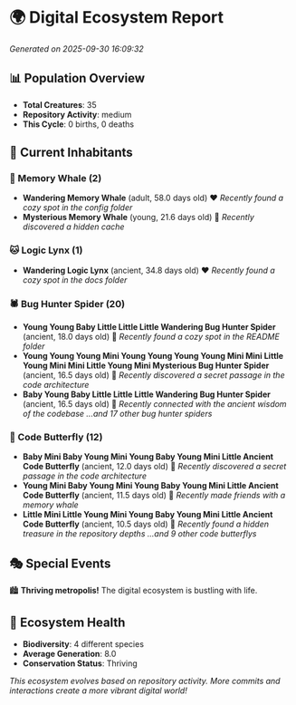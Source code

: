 # 🌍 Digital Ecosystem Report
*Generated on 2025-09-30 16:09:32*

## 📊 Population Overview
- **Total Creatures**: 35
- **Repository Activity**: medium
- **This Cycle**: 0 births, 0 deaths

## 👥 Current Inhabitants

### 🐋 Memory Whale (2)
- **Wandering Memory Whale** (adult, 58.0 days old) ❤️
  *Recently found a cozy spot in the config folder*
- **Mysterious Memory Whale** (young, 21.6 days old) 💚
  *Recently discovered a hidden cache*

### 🐱 Logic Lynx (1)
- **Wandering Logic Lynx** (ancient, 34.8 days old) ❤️
  *Recently found a cozy spot in the docs folder*

### 🕷️ Bug Hunter Spider (20)
- **Young Young Baby Little Little Little Wandering Bug Hunter Spider** (ancient, 18.0 days old) 💛
  *Recently found a cozy spot in the README folder*
- **Young Young Young Mini Young Young Young Young Mini Mini Little Young Mini Mini Little Young Mini Mysterious Bug Hunter Spider** (ancient, 16.5 days old) 💛
  *Recently discovered a secret passage in the code architecture*
- **Baby Young Baby Little Little Little Wandering Bug Hunter Spider** (ancient, 16.5 days old) 💚
  *Recently connected with the ancient wisdom of the codebase*
  *...and 17 other bug hunter spiders*

### 🦋 Code Butterfly (12)
- **Baby Mini Baby Young Mini Young Baby Young Mini Little Ancient Code Butterfly** (ancient, 12.0 days old) 💚
  *Recently discovered a secret passage in the code architecture*
- **Young Mini Baby Young Mini Young Baby Young Mini Little Ancient Code Butterfly** (ancient, 11.5 days old) 💛
  *Recently made friends with a memory whale*
- **Little Mini Little Young Mini Young Baby Young Mini Little Ancient Code Butterfly** (ancient, 10.5 days old) 💚
  *Recently found a hidden treasure in the repository depths*
  *...and 9 other code butterflys*

## 🎭 Special Events

🏙️ **Thriving metropolis!** The digital ecosystem is bustling with life.

## 🔬 Ecosystem Health
- **Biodiversity**: 4 different species
- **Average Generation**: 8.0
- **Conservation Status**: Thriving

*This ecosystem evolves based on repository activity. More commits and interactions create a more vibrant digital world!*